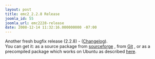 ```yaml
---
layout: post
title: emc2_2.2.8 Release
joomla_id: 55
joomla_url: emc2228-release
date: 2008-12-14 11:32:16.000000000 -07:00
---
```

Another fresh bugfix release (2.2.8) - (<a href="https://sourceforge.net/project/shownotes.php?group_id=6744&amp;release_id=647187" target="_blank">Changelog</a>). <br />You can get it: as a source package from <a href="http://prdownloads.sourceforge.net/emc/emc2_2.2.8.tar.gz?download" target="_blank">sourceforge</a> , from <a href="http://wiki.linuxcnc.org/cgi-bin/emcinfo.pl?Installing_EMC2" target="_blank">Git</a>&nbsp;, or as a precompiled package which works on Ubuntu as described <a href="content/view/2/4/lang,en/">here</a>.
